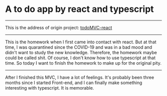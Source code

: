 # A to do app by react and typescript

***

This is the address of origin project: [todoMVC-react](https://todomvc.com/examples/react/#/)

***

This is the homework when I first came into contact with react.
But at that time, I was quarantined since the COVID-19 and was in a bad mood and didn't want to study the new knowledge.
Therefore, the homework maybe could be called shit. Of course, I don't know how to use typescript at that time. So today I want to finish the homework to make up for the original pity.

***

After I finished this MVC, I have a lot of feelings. It's probably been three months since I started Front-end, and I can finally make something interesting with typescript. It is memorable.
